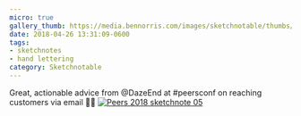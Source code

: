 ```yaml
---
micro: true
gallery_thumb: https://media.bennorris.com/images/sketchnotable/thumbs/peers-2018-sketchnote-05.jpg
date: 2018-04-26 13:31:09-0600
tags:
- sketchnotes
- hand lettering
category: Sketchnotable
---
```


Great, actionable advice from @DazeEnd at #peersconf on reaching customers via email ✍🏼 [![Peers 2018 sketchnote 05](https://media.bennorris.com/images/sketchnotable/peers-2018/peers-2018-sketchnote-05.jpg)](https://media.bennorris.com/images/sketchnotable/peers-2018/peers-2018-sketchnote-05.jpg)